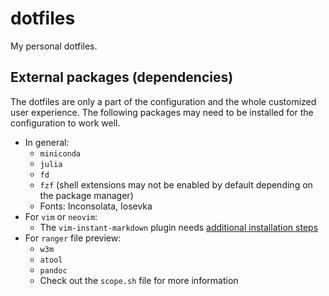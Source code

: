 # dotfiles
My personal dotfiles.

## External packages (dependencies)
The dotfiles are only a part of the configuration and the whole customized user experience. The following packages may need to be installed for the configuration to work well.

* In general:
    * `miniconda`
    * `julia`
    * `fd`
    * `fzf` (shell extensions may not be enabled by default depending on the package manager)
    * Fonts: Inconsolata, Iosevka
* For `vim` or `neovim`:
    * The `vim-instant-markdown` plugin needs [additional installation steps](https://github.com/suan/vim-instant-markdown)
* For `ranger` file preview:
    * `w3m`
    * `atool`
    * `pandoc`
    * Check out the `scope.sh` file for more information
